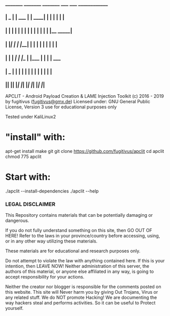 
###  _______   _______   _______   ___       ___   ____________ 
### |   _   | |  ___  | |   ____| |   |     |   | |            |
### |  | |  | | |   | | |  |      |   |     |   | |__     _____|
### |  |_|  | | |___| | |  |      |   |     |   |    |   |      
### |       | |    ___| |  |____  |   |___  |   |    |   |  ___ 
### |   _   | |   |     |       | |       | |   |    |   | |   |
### |__| |__| |___|     |_______| |_______| |___|    |___| |___|

APCLIT - Android Payload Creation & LAME Injection Toolkit
(c) 2016 - 2019 by fugitivus (fugitivus@gmx.de)
Licensed under: GNU General Public License, Version 3
use for educational purposes only

Tested under KaliLinux2

# "install" with:
apt-get install make git
git clone https://github.com/fugitivus/apclit
cd apclit
chmod 775 apclit

# Start with:
./apclit --install-dependencies
./apclit --help


### LEGAL DISCLAIMER
This Repository contains materials that can be potentially damaging or dangerous.

If you do not fully understand something on this site, then GO OUT OF HERE! Refer to the laws in your province/country before accessing, using, or in any other way utilizing these materials.

These materials are for educational and research purposes only.

Do not attempt to violate the law with anything contained here. If this is your intention, then LEAVE NOW! Neither administration of this server, the authors of this material, or anyone else affiliated in any way, is going to accept responsibility for your actions.

Neither the creator nor blogger is responsible for the comments posted on this website. This site will Never harm you by giving Out Trojans, Virus or any related stuff. We do NOT promote Hacking! We are documenting the way hackers steal and performs activities. So it can be useful to Protect yourself.
